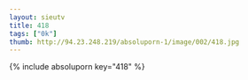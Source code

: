 ```yaml
--- 
layout: sieutv
title: 418
tags: ["0k"]
thumb: http://94.23.248.219/absoluporn-1/image/002/418.jpg
---
```

{% include absoluporn key="418" %} 
